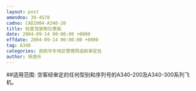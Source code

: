 ```yaml
---
layout: post
amendno: 39-4578
cadno: CAD2004-A340-20
title: 检查驾驶舱仪表板
date: 2004-09-14 00:00:00 +0800
effdate: 2004-09-14 00:00:00 +0800
tag: A340
categories: 民航华东地区管理局适航审定处
author: 徐逸乐
---
```


##适用范围:
空客经审定的任何型别和序列号的A340-200及A340-300系列飞机。

